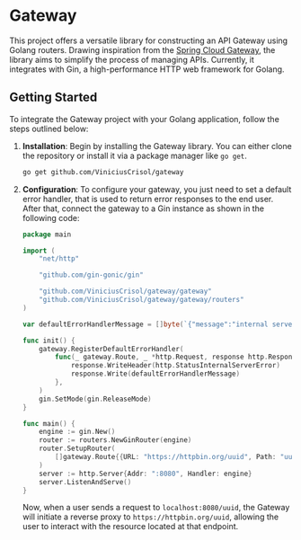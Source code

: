 # Gateway

This project offers a versatile library for constructing an API Gateway using Golang routers. Drawing inspiration from
the [Spring Cloud Gateway](https://github.com/spring-cloud/spring-cloud-gateway), the library aims to simplify the
process of managing APIs. Currently, it integrates with Gin, a high-performance HTTP web framework for Golang.

## Getting Started

To integrate the Gateway project with your Golang application, follow the steps outlined below:

1. **Installation**: Begin by installing the Gateway library.
   You can either clone the repository or install it via a package manager like `go get`.

    ```bash
    go get github.com/ViniciusCrisol/gateway
    ```

2. **Configuration**: To configure your gateway, you just need to set a default error handler, that is used to return
   error responses to the end user. After that, connect the gateway to a Gin instance as shown in the following code:

   ```go
   package main
   
   import (
       "net/http"
   
       "github.com/gin-gonic/gin"
   
       "github.com/ViniciusCrisol/gateway/gateway"
       "github.com/ViniciusCrisol/gateway/gateway/routers"
   )
   
   var defaultErrorHandlerMessage = []byte(`{"message":"internal server error"}`)
   
   func init() {
       gateway.RegisterDefaultErrorHandler(
           func(_ gateway.Route, _ *http.Request, response http.ResponseWriter) {
               response.WriteHeader(http.StatusInternalServerError)
               response.Write(defaultErrorHandlerMessage)
           },
       )
       gin.SetMode(gin.ReleaseMode)
   }
   
   func main() {
       engine := gin.New()
       router := routers.NewGinRouter(engine)
       router.SetupRouter(
           []gateway.Route{{URL: "https://httpbin.org/uuid", Path: "uuid", Method: http.MethodGet}},
       )
       server := http.Server{Addr: ":8080", Handler: engine}
       server.ListenAndServe()
   }
   ```

   Now, when a user sends a request to `localhost:8080/uuid`, the Gateway will initiate a reverse proxy
   to `https://httpbin.org/uuid`, allowing the user to interact with the resource located at that endpoint.
